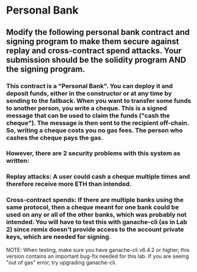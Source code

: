 # Personal Bank

## Modify the following personal bank contract and signing program to make them secure against replay and cross-contract spend attacks. Your submission should be the solidity program AND the signing program.

### This contract is a "Personal Bank". You can deploy it and deposit funds, either in the constructor or at any time by sending to the fallback. When you want to transfer some funds to another person, you write a cheque. This is a signed message that can be used to claim the funds ("cash the cheque"). The message is then sent to the recipient off-chain. So, writing a cheque costs you no gas fees. The person who cashes the cheque pays the gas.

### However, there are 2 security problems with this system as written:

### Replay attacks: A user could cash a cheque multiple times and therefore receive more ETH than intended.

### Cross-contract spends: If there are multiple banks using the same protocol, then a cheque meant for one bank could be used on any or all of the other banks, which was probably not intended. You will have to test this with ganache-cli (as in Lab 2) since remix doesn't provide access to the account private keys, which are needed for signing.

NOTE: When testing, make sure you have ganache-cli v6.4.2 or higher, this version contains an important bug-fix needed for this lab. If you are seeing "out of gas" error, try upgrading ganache-cli.
